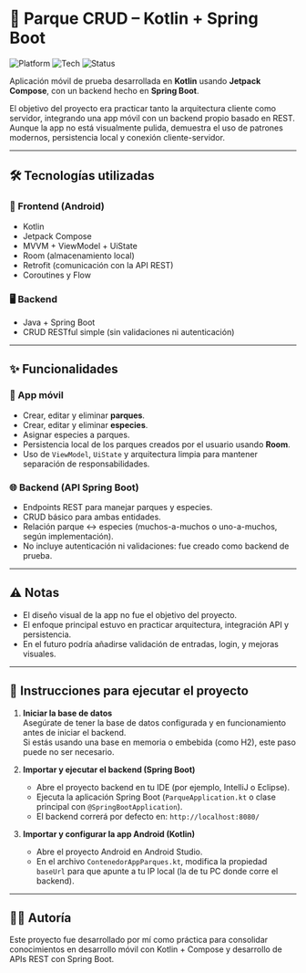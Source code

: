 # 🌿 Parque CRUD – Kotlin + Spring Boot

![Platform](https://img.shields.io/badge/platform-Android%20%7C%20Backend-blue)
![Tech](https://img.shields.io/badge/made_with-Kotlin%20%7C%20Jetpack%20Compose%20%7C%20Spring%20Boot-brightgreen)
![Status](https://img.shields.io/badge/status-Proyecto%20de%20prueba-lightgrey)

Aplicación móvil de prueba desarrollada en **Kotlin** usando **Jetpack Compose**, con un backend hecho en **Spring Boot**.

El objetivo del proyecto era practicar tanto la arquitectura cliente como servidor, integrando una app móvil con un backend propio basado en REST.  
Aunque la app no está visualmente pulida, demuestra el uso de patrones modernos, persistencia local y conexión cliente-servidor.

---

## 🛠️ Tecnologías utilizadas

### 🧩 Frontend (Android)
- Kotlin
- Jetpack Compose
- MVVM + ViewModel + UiState
- Room (almacenamiento local)
- Retrofit (comunicación con la API REST)
- Coroutines y Flow

### 🖥️ Backend
- Java + Spring Boot
- CRUD RESTful simple (sin validaciones ni autenticación)

---

## ✨ Funcionalidades

### 📱 App móvil
- Crear, editar y eliminar **parques**.
- Crear, editar y eliminar **especies**.
- Asignar especies a parques.
- Persistencia local de los parques creados por el usuario usando **Room**.
- Uso de `ViewModel`, `UiState` y arquitectura limpia para mantener separación de responsabilidades.

### 🌐 Backend (API Spring Boot)
- Endpoints REST para manejar parques y especies.
- CRUD básico para ambas entidades.
- Relación parque ↔ especies (muchos-a-muchos o uno-a-muchos, según implementación).
- No incluye autenticación ni validaciones: fue creado como backend de prueba.

---

## ⚠️ Notas

- El diseño visual de la app no fue el objetivo del proyecto.
- El enfoque principal estuvo en practicar arquitectura, integración API y persistencia.
- En el futuro podría añadirse validación de entradas, login, y mejoras visuales.

---

## 🚀 Instrucciones para ejecutar el proyecto

1. **Iniciar la base de datos**  
   Asegúrate de tener la base de datos configurada y en funcionamiento antes de iniciar el backend.  
   Si estás usando una base en memoria o embebida (como H2), este paso puede no ser necesario.

2. **Importar y ejecutar el backend (Spring Boot)**  
   - Abre el proyecto backend en tu IDE (por ejemplo, IntelliJ o Eclipse).  
   - Ejecuta la aplicación Spring Boot (`ParqueApplication.kt` o clase principal con `@SpringBootApplication`).  
   - El backend correrá por defecto en: `http://localhost:8080/`

3. **Importar y configurar la app Android (Kotlin)**  
   - Abre el proyecto Android en Android Studio.  
   - En el archivo `ContenedorAppParques.kt`, modifica la propiedad `baseUrl` para que apunte a tu IP local (la de tu PC donde corre el backend).  

---

## 👨‍💻 Autoría

Este proyecto fue desarrollado por mí como práctica para consolidar conocimientos en desarrollo móvil con Kotlin + Compose y desarrollo de APIs REST con Spring Boot.
